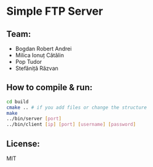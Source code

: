 Simple FTP Server
=====

Team:
----
* Bogdan Robert Andrei
* Milica Ionuț Cătălin
* Pop Tudor
* Stefăniță Răzvan

How to compile & run:
----
```bash
cd build
cmake .. # if you add files or change the structure
make
../bin/server [port]
../bin/client [ip] [port] [username] [password]
```

License:
-----
MIT